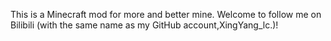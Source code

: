 This is a Minecraft mod for more and better mine.
Welcome to follow me on Bilibili (with the same name as my GitHub account,XingYang_lc.)!

